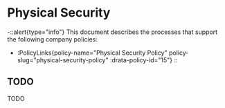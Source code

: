 # Physical Security

-::alert{type="info"}
This document describes the processes that support the following company policies:
- :PolicyLinks{policy-name="Physical Security Policy" policy-slug="physical-security-policy" :drata-policy-id="15"}
::

## TODO

TODO

